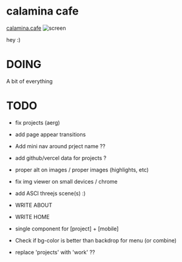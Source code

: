 # calamina cafe

[calamina.cafe](https://calamina.cafe)
![screen](/calaminacafe.avif?raw=true "calamina.cafe")

hey :)

# DOING
A bit of everything

# TODO 
- fix projects (aerg)

- add page appear transitions
- Add mini nav around prject name ??
- add github/vercel data for projects ?
- proper alt on images / proper images (highlights, etc)
- fix img viewer on small devices / chrome
- add ASCI threejs scene(s) :)
- WRITE ABOUT
- WRITE HOME
- single component for [project] + [mobile]
- Check if bg-color is better than backdrop for menu (or combine)
- replace 'projects' with 'work'  ??
